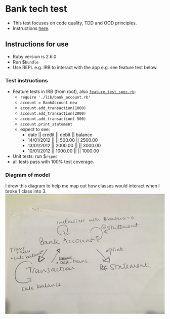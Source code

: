 # Bank tech test

- This test focuses on code quality, TDD and OOD principles.
- Instructions [here](https://github.com/makersacademy/course/blob/master/individual_challenges/bank_tech_test.md).

## Instructions for use
- Ruby version is 2.6.0
- Run $`bundle`
- Use REPL e.g. IRB to interact with the app e.g. see feature test below.

### Test instructions
- Feature tests in IRB (from root), also [`feature_test_spec.rb`](https://github.com/clarepins/bank_tech_test/blob/master/spec/feature_test_spec.rb):
  - `require './lib/bank_account.rb'`
  - `account = BankAccount.new`
  - `account.add_transaction(1000)`
  - `account.add_transaction(2000)`
  - `account.add_transaction(-500)`
  - `account.print_statement`
  - expect to see:
    - date || credit || debit || balance
    - 14/01/2012 || || 500.00 || 2500.00
    - 13/01/2012 || 2000.00 || || 3000.00
    - 10/01/2012 || 1000.00 || || 1000.00
- Unit tests: run $`rspec`
- all tests pass with 100% test coverage.

### Diagram of model
I drew this diagram to help me map out how classes would interact when I broke 1 class into 3. 
![](https://github.com/clarepins/bank_tech_test/blob/master/bank_account_diagram.JPG)
